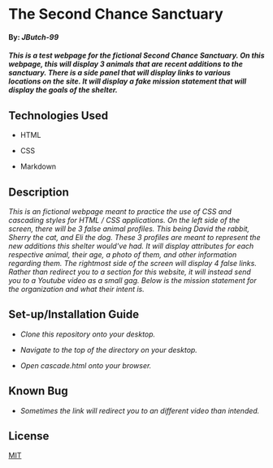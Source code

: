 # The Second Chance Sanctuary

#### By: _JButch-99_

#### _This is a test webpage for the fictional Second Chance Sanctuary. On this webpage, this will display 3 animals that are recent additions to the sanctuary. There is a side panel that will display links to various locations on the site.  It will display a fake mission statement that will display the goals of the shelter._

## Technologies Used

* HTML

* CSS

* Markdown

## Description

_This is an fictional webpage meant to practice the use of CSS and cascading styles for HTML / CSS applications. On the left side of the screen, there will be 3 false animal profiles. This being David the rabbit, Sherry the cat, and Eli the dog. These 3 profiles are meant to represent the new additions this shelter would've had. It will display attributes for each respective animal, their age, a photo of them, and other information regarding them. The rightmost side of the screen will display 4 false links. Rather than redirect you to a section for this website, it will instead send you to a Youtube video as a small gag. Below is the mission statement for the organization and what their intent is._

## Set-up/Installation Guide

* _Clone this repository onto your desktop._

* _Navigate to the top of the directory on your desktop._

* _Open cascade.html onto your browser._

## Known Bug

* _Sometimes the link will redirect you to an different video than intended._

## License 

[MIT](https://opensource.org/license/MIT)
